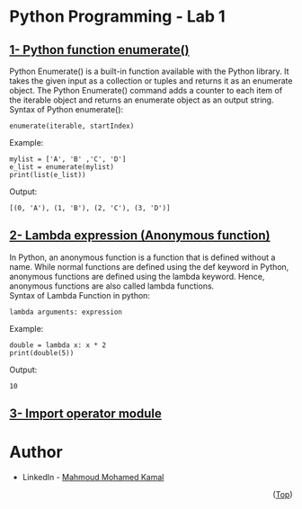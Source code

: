 # Python Programming - Lab 1

## [1- Python function enumerate()](https://www.guru99.com/python-enumerate-function.html#:~:text=Python%20Enumerate()%20is%20a,object%20as%20an%20output%20string.)
Python Enumerate() is a built-in function available with the Python library. It takes the given input as a collection or tuples and returns it as an enumerate object. The Python Enumerate() command adds a counter to each item of the iterable object and returns an enumerate object as an output string. \
Syntax of Python enumerate():
```
enumerate(iterable, startIndex)
```
Example:
```
mylist = ['A', 'B' ,'C', 'D']
e_list = enumerate(mylist)
print(list(e_list))
```
Output:
```
[(0, 'A'), (1, 'B'), (2, 'C'), (3, 'D')]
```

## [2- Lambda expression (Anonymous function)](https://www.programiz.com/python-programming/anonymous-function#:~:text=What%20are%20lambda%20functions%20in,are%20also%20called%20lambda%20functions.)
In Python, an anonymous function is a function that is defined without a name. While normal functions are defined using the def keyword in Python, anonymous functions are defined using the lambda keyword. Hence, anonymous functions are also called lambda functions. \
Syntax of Lambda Function in python:
```
lambda arguments: expression
```
Example:
```
double = lambda x: x * 2
print(double(5))
```
Output:
```
10
```

## [3- Import operator module](https://www.javatpoint.com/operator-module-in-python)

# Author
* LinkedIn - [Mahmoud Mohamed Kamal](https://www.linkedin.com/in/mahmoudfierro98)

<p align="right">(<a href="#top">Top</a>)</p>
